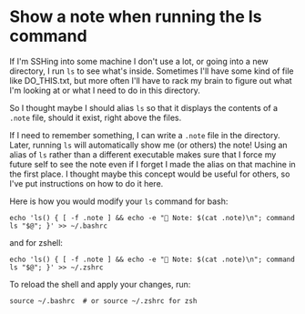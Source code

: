 # Show a note when running the ls command

If I'm SSHing into some machine I don't use a lot, or going into a new directory, I run `ls` to see what's inside. Sometimes I'll have some kind of file like DO_THIS.txt, but more often I'll have to rack my brain to figure out what I'm looking at or what I need to do in this directory.

So I thought maybe I should alias `ls` so that it displays the contents of a `.note` file, should it exist, right above the files.

If I need to remember something, I can write a `.note` file in the directory. Later, running `ls` will automatically show me (or others) the note! Using an alias of `ls` rather than a different executable makes sure that I force my future self to see the note even if I forget I made the alias on that machine in the first place. I thought maybe this concept would be useful for others, so I've put instructions on how to do it here.

Here is how you would modify your `ls` command for bash:

```
echo 'ls() { [ -f .note ] && echo -e "📌 Note: $(cat .note)\n"; command ls "$@"; }' >> ~/.bashrc
```

and for zshell:

```
echo 'ls() { [ -f .note ] && echo -e "📌 Note: $(cat .note)\n"; command ls "$@"; }' >> ~/.zshrc
```

To reload the shell and apply your changes, run:

```
source ~/.bashrc  # or source ~/.zshrc for zsh
```
